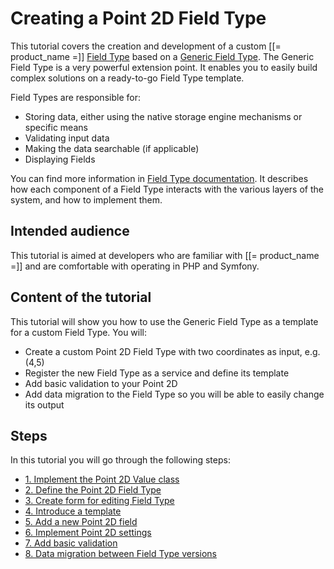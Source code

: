 # Creating a Point 2D Field Type 

This tutorial covers the creation and development of a custom [[= product_name =]] [Field Type](../../api/field_type_reference.md) based on a [Generic Field Type](../../extending/extending_field_type.md).
The Generic Field Type is a very powerful extension point. It enables you to easily build complex solutions on a ready-to-go Field Type template.

Field Types are responsible for:

- Storing data, either using the native storage engine mechanisms or specific means
- Validating input data
- Making the data searchable (if applicable)
- Displaying Fields

You can find more information in [Field Type documentation](../../api/field_type_api.md).
It describes how each component of a Field Type interacts with the various layers of the system, and how to implement them.

## Intended audience

This tutorial is aimed at developers who are familiar with [[= product_name =]] and are comfortable with operating in PHP and Symfony.

## Content of the tutorial

This tutorial will show you how to use the Generic Field Type as a template for a custom Field Type. You will:

- Create a custom Point 2D Field Type with two coordinates as input, e.g. (4,5)
- Register the new Field Type as a service and define its template
- Add basic validation to your Point 2D
- Add data migration to the Field Type so you will be able to easily change its output

## Steps

In this tutorial you will go through the following steps:

- [1. Implement the Point 2D Value class](1_implement_the_point2d_value_class.md)
- [2. Define the Point 2D Field Type](2_define_point2d_field_type.md)
- [3. Create form for editing Field Type](3_create_form_for_point2d.md)
- [4. Introduce a template](4_introduce_a_template.md)
- [5. Add a new Point 2D field](5_add_a_field.md)
- [6. Implement Point 2D settings](6_settings.md)
- [7. Add basic validation](7_add_a_validation.md)
- [8. Data migration between Field Type versions](8_data_migration.md)
